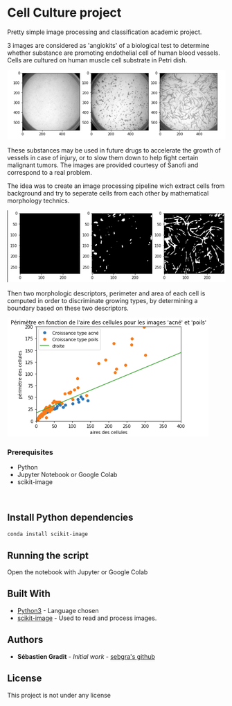 # Cell Culture project

Pretty simple image processing and classification academic project.

3 images are considered as 'angiokits' of a biological test to determine whether substance are promoting endothelial cell of human blood vessels. Cells are cultured on  human muscle cell substrate in Petri dish.

![3 Types of Cells](https://github.com/sebgra/Cell_Culture_Project/blob/main/Report_images/Start_images.png)


These substances may be used in future drugs to accelerate the growth of vessels in case of injury, or to slow them down to help fight certain malignant tumors. The images are provided courtesy of Sanofi and correspond to a real problem.


The idea was to create an image processing pipeline wich extract cells from background and try to seperate cells from each other by mathematical morphology technics. 

![Cells post-processed](https://github.com/sebgra/Cell_Culture_Project/blob/main/Report_images/Post_processed_cells.png)



Then two morphologic descriptors, perimeter and area of each cell is computed in order to discriminate growing types, by determining a boundary based on these two descriptors. 

![Cell separation](https://github.com/sebgra/Cell_Culture_Project/blob/main/Report_images/Graph_separation.png)

### Prerequisites

* Python
* Jupyter Notebook or Google Colab
* scikit-image

<br/>

## Install Python dependencies

```
conda install scikit-image

```

## Running the script

Open the notebook with Jupyter or Google Colab


## Built With

* [Python3](https://www.python.org/) - Language chosen
* [scikit-image](https://scikit-image.org/) - Used to read and process images.


## Authors

* **Sébastien Gradit** - *Initial work* - [sebgra's github](https://github.com/sebgra)

## License

This project is not under any license 

